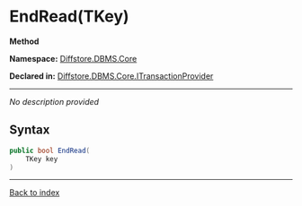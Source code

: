 # EndRead(TKey)

**Method**

**Namespace:** [Diffstore.DBMS.Core](Diffstore.DBMS.Core.md)

**Declared in:** [Diffstore.DBMS.Core.ITransactionProvider<TKey>](Diffstore.DBMS.Core.ITransactionProvider{TKey}.md)

------


*No description provided*

## Syntax

```csharp
public bool EndRead(
	TKey key
)
```

------

[Back to index](index.md)